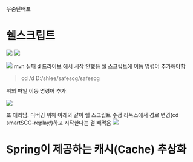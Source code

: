 무중단배포 
# 쉘스크립트
 ![](https://i.imgur.com/QsnQEuF.png)
![](https://i.imgur.com/oSWAyDN.png)

![](https://i.imgur.com/wfpqF6d.png)
mvn 실패 d 드라이브 에서 시작 안했음 쉘 스크립트에 이동 명령어 추가해야함 

> cd /d D:/shlee/safescg/safescg 

위의 파일 이동 명령어 추가


![](https://i.imgur.com/7oZtiDd.png)

또 에러남. 디버깅 위해 아래와 같이 쉘 스크립트 수정 
리눅스에서 경로 변경(cd smartSCG-replay/)하고 시작한다는 걸 빼먹음 
![](https://i.imgur.com/va118DP.png)


# **Spring이 제공하는 캐시(Cache) 추상화**



